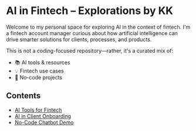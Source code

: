 # AI in Fintech – Explorations by KK

Welcome to my personal space for exploring AI in the context of fintech. I'm a fintech account manager curious about how artificial intelligence can drive smarter solutions for clients, processes, and products.

This is not a coding-focused repository—rather, it's a curated mix of:
- 📚 AI tools & resources
- 💡 Fintech use cases
- 🔧 No-code projects

## Contents

- [AI Tools for Fintech](ai-in-fintech-tools.md)
- [AI in Client Onboarding](ai-in-client-onboarding.md)
- [No-Code Chatbot Demo](chatbot-demo-summary.md)

